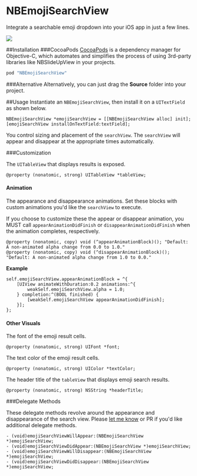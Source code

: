 NBEmojiSearchView
====================
Integrate a searchable emoji dropdown into your iOS app in just a few lines.

![](screencast.gif)

##Installation
###CocoaPods
[CocoaPods](http://cocoapods.org) is a dependency manager for Objective-C, which automates and simplifies the process of using 3rd-party libraries like NBSlideUpView in your projects.

```ruby
pod "NBEmojiSearchView"
```

###Alternative
Alternatively, you can just drag the <b>Source</b> folder into your project.

##Usage
Instantiate an `NBEmojiSearchView`, then install it on a `UITextField` as shown below. 
```smalltalk
NBEmojiSearchView *emojiSearchView = [[NBEmojiSearchView alloc] init];
[emojiSearchView installOnTextField:textField];
```
You control sizing and placement of the `searchView`. The `searchView` will appear and disappear at the appropriate times automatically.

###Customization

The `UITableView` that displays results is exposed.
```smalltalk
@property (nonatomic, strong) UITableView *tableView;
```

#### Animation

The appearance and disappearance animations. Set these blocks with custom animations you'd like the `searchView` to execute.

If you choose to customize these the appear or disappear animation, you MUST call `appearAnimationDidFinish` or `disappearAnimationDidFinish` when the animation completes, respectively.
```smalltalk
@property (nonatomic, copy) void (^appearAnimationBlock)(); "Default: A non-animated alpha change from 0.0 to 1.0."
@property (nonatomic, copy) void (^disappearAnimationBlock)(); "Default: A non-animated alpha change from 1.0 to 0.0."
```

**Example**

```smalltalk
self.emojiSearchView.appearAnimationBlock = ^{
    [UIView animateWithDuration:0.2 animations:^{
        weakSelf.emojiSearchView.alpha = 1.0;
    } completion:^(BOOL finished) {
        [weakSelf.emojiSearchView appearAnimationDidFinish];
    }];
};
```

#### Other Visuals

The font of the emoji result cells.
```smalltalk
@property (nonatomic, strong) UIFont *font;
```

The text color of the emoji result cells.
```smalltalk
@property (nonatomic, strong) UIColor *textColor;
```

The header title of the `tableView` that displays emoji search results.
```smalltalk
@property (nonatomic, strong) NSString *headerTitle;
```

###Delegate Methods

These delegate methods revolve around the appearance and disappearance of the search view. Please [let me know](http://twitter.com/2neeraj) or PR if you'd like additional delegate methods.
```smalltalk
- (void)emojiSearchViewWillAppear:(NBEmojiSearchView *)emojiSearchView;
- (void)emojiSearchViewDidAppear:(NBEmojiSearchView *)emojiSearchView;
- (void)emojiSearchViewWillDisappear:(NBEmojiSearchView *)emojiSearchView;
- (void)emojiSearchViewDidDisappear:(NBEmojiSearchView *)emojiSearchView;
```

